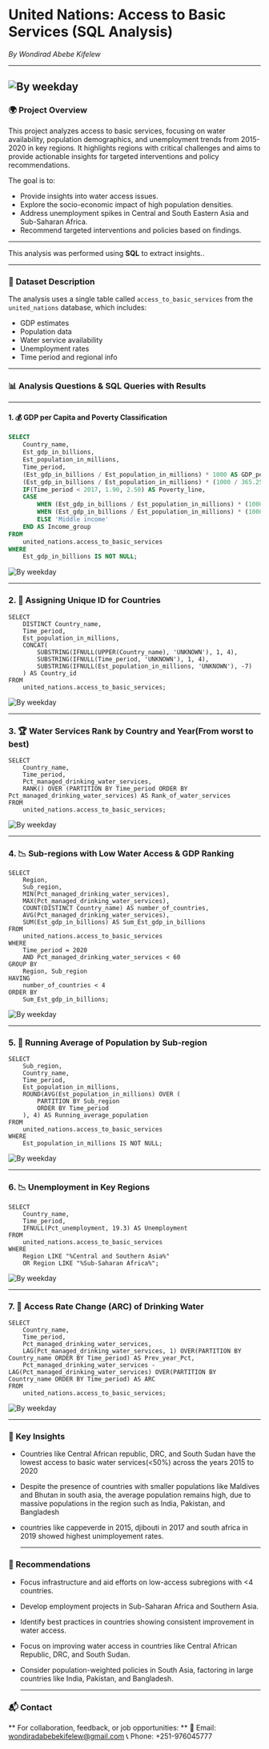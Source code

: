 # United Nations: Access to Basic Services (SQL Analysis)

*By Wondirad Abebe Kifelew*

---
![By weekday](Images/0.jpg)
---

### 🌍 **Project Overview**

This project analyzes access to basic services, focusing on water availability, population demographics, and unemployment trends from 2015-2020 in key regions. It highlights regions with critical challenges and aims to provide actionable insights for targeted interventions and policy recommendations.

The goal is to:

- Provide insights into water access issues.
- Explore the socio-economic impact of high population densities.
- Address unemployment spikes in Central and South Eastern Asia and Sub-Saharan Africa.
- Recommend targeted interventions and policies based on findings.
  
---
This analysis was performed using **SQL** to extract insights..

---

### 📂 **Dataset Description**

The analysis uses a single table called `access_to_basic_services` from the `united_nations` database, which includes:

- GDP estimates  
- Population data  
- Water service availability  
- Unemployment rates  
- Time period and regional info

---

### 📊 **Analysis Questions & SQL Queries with Results**

---

#### 1. 💰 GDP per Capita and Poverty Classification

```sql
SELECT
    Country_name,
    Est_gdp_in_billions,
    Est_population_in_millions,
    Time_period,
    (Est_gdp_in_billions / Est_population_in_millions) * 1000 AS GDP_per_capita,
    (Est_gdp_in_billions / Est_population_in_millions) * (1000 / 365.25) AS GDP_per_capita_per_day,
    IF(Time_period < 2017, 1.90, 2.50) AS Poverty_line,
    CASE
        WHEN (Est_gdp_in_billions / Est_population_in_millions) * (1000 / 365.25) < IF(Time_period < 2017, 1.90, 2.50) THEN 'Low income'
        WHEN (Est_gdp_in_billions / Est_population_in_millions) * (1000 / 365.25) > IF(Time_period < 2017, 1.90, 2.50) THEN 'High income'
        ELSE 'Middle income'
    END AS Income_group
FROM
    united_nations.access_to_basic_services
WHERE
    Est_gdp_in_billions IS NOT NULL;
```

![By weekday](Images/1.jpg)

---

### 2. 🔢 Assigning Unique ID for Countries
```
SELECT
    DISTINCT Country_name,
    Time_period,
    Est_population_in_millions,
    CONCAT(
        SUBSTRING(IFNULL(UPPER(Country_name), 'UNKNOWN'), 1, 4),
        SUBSTRING(IFNULL(Time_period, 'UNKNOWN'), 1, 4),
        SUBSTRING(IFNULL(Est_population_in_millions, 'UNKNOWN'), -7)
    ) AS Country_id
FROM
    united_nations.access_to_basic_services;
```

![By weekday](Images/2.jpg)

---


### 3. 🏆 Water Services Rank by Country and Year(From worst to best)
```
SELECT
    Country_name,
    Time_period,
    Pct_managed_drinking_water_services,
    RANK() OVER (PARTITION BY Time_period ORDER BY Pct_managed_drinking_water_services) AS Rank_of_water_services
FROM
    united_nations.access_to_basic_services;
```

![By weekday](Images/3.jpg)

---


### 4. 📉 Sub-regions with Low Water Access & GDP Ranking
```
SELECT
    Region,
    Sub_region,
    MIN(Pct_managed_drinking_water_services),
    MAX(Pct_managed_drinking_water_services),
    COUNT(DISTINCT Country_name) AS number_of_countries,
    AVG(Pct_managed_drinking_water_services),
    SUM(Est_gdp_in_billions) AS Sum_Est_gdp_in_billions
FROM
    united_nations.access_to_basic_services
WHERE
    Time_period = 2020
    AND Pct_managed_drinking_water_services < 60
GROUP BY
    Region, Sub_region
HAVING
    number_of_countries < 4
ORDER BY
    Sum_Est_gdp_in_billions;
```

![By weekday](Images/4.jpg)

---


### 5. 👥 Running Average of Population by Sub-region
```
SELECT
    Sub_region,
    Country_name,
    Time_period,
    Est_population_in_millions,
    ROUND(AVG(Est_population_in_millions) OVER (
        PARTITION BY Sub_region
        ORDER BY Time_period
    ), 4) AS Running_average_population
FROM
    united_nations.access_to_basic_services
WHERE
    Est_population_in_millions IS NOT NULL;
```

![By weekday](Images/5.jpg)

---


### 6. 📉 Unemployment in Key Regions
```
SELECT
    Country_name,
    Time_period,
    IFNULL(Pct_unemployment, 19.3) AS Unemployment
FROM
    united_nations.access_to_basic_services
WHERE
    Region LIKE "%Central and Southern Asia%"
    OR Region LIKE "%Sub-Saharan Africa%";
```

![By weekday](Images/6.jpg)

---


### 7. 🔁 Access Rate Change (ARC) of Drinking Water
```
SELECT
    Country_name,
    Time_period,
    Pct_managed_drinking_water_services,
    LAG(Pct_managed_drinking_water_services, 1) OVER(PARTITION BY Country_name ORDER BY Time_period) AS Prev_year_Pct,
    Pct_managed_drinking_water_services - LAG(Pct_managed_drinking_water_services) OVER(PARTITION BY Country_name ORDER BY Time_period) AS ARC
FROM
    united_nations.access_to_basic_services;
```

![By weekday](Images/7.jpg)

---


### 📌 Key Insights
- Countries like Central African republic, DRC, and South Sudan have the lowest access to basic water services(<50%) across the years 2015 to 2020
- Despite the presence of countries with smaller populations like Maldives and Bhutan in south asia, the average population remains high, due to massive populations in the region such as India, Pakistan, and Bangladesh
- countries like cappeverde in 2015, djibouti in 2017 and south africa in 2019 showed highest unimployement rates.
  
  ---

### 📢 Recommendations
- Focus infrastructure and aid efforts on low-access subregions with <4 countries.
- Develop employment projects in Sub-Saharan Africa and Southern Asia.
- Identify best practices in countries showing consistent improvement in water access.
- Focus on improving water access in countries like Central African Republic, DRC, and South Sudan.
- Consider population-weighted policies in South Asia, factoring in large countries like India, Pakistan, and Bangladesh.

  ---

###  📬 Contact
** For collaboration, feedback, or job opportunities: **
📧 Email: wondiradabebekifelew@gmail.com
📞 Phone: +251-976045777
